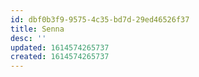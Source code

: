 ```yaml
---
id: dbf0b3f9-9575-4c35-bd7d-29ed46526f37
title: Senna
desc: ''
updated: 1614574265737
created: 1614574265737
---
```


